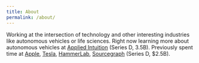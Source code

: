 ```yaml
---
title: About
permalink: /about/
---
```


Working at the intersection of technology and other interesting industries like autonomous vehicles or life sciences. Right now learning more about autonomous vehicles at <a href="https://applied.co">Applied Intuition</a> (Series D, 3.5B). Previously spent time at <a href="https://apple.com">Apple</a>, <a href="https://tesla.com">Tesla</a>, <a href="https://hammberlab.org">HammerLab</a>, <a href="htps://sourcegraph.com">Sourcegraph</a> (Series D, $2.5B). 